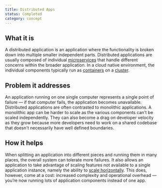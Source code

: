 ```yaml
---
title: Distributed Apps
status: Completed
category: concept
---
```


## What it is

A distributed application is an application where the functionality is broken down into multiple smaller independent parts. 
Distributed applications are usually composed of individual [microservices](/microservices/) 
that handle different concerns within the broader application. 
In a cloud native environment, the individual components typically run as [containers](/container/) on a [cluster](/cluster/). 

## Problem it addresses 

An application running on one single computer represents a single point of failure — if that computer fails, the application becomes unavailable. 
Distributed applications are often contrasted to monolithic applications. 
A monolithic app can be harder to scale as the various components can't be scaled independently. 
They can also become a drag on developer velocity as they grow 
because more developers need to work on a shared codebase that doesn't necessarily have well defined boundaries.

## How it helps

When splitting an application into different pieces and running them in many places, the overall system can tolerate more failures. 
It also allows an application to take advantage of scaling features not available to a single application instance, 
namely the ability to [scale horizontally](/horizontal-scaling/). 
This does, however, come at a cost: increased complexity and operational overhead 
— you’re now running lots of application components instead of one app.

